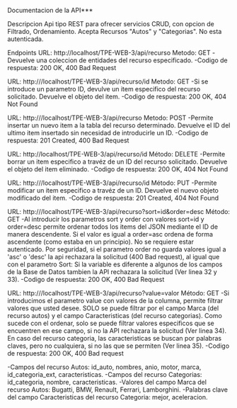 Documentacion de la API*** 

Descripcion 
Api tipo REST para ofrecer servicios CRUD, con opcion de Filtrado, Ordenamiento. Acepta Recursos "Autos" y "Categorias". No esta autenticada.

Endpoints
URL: http://localhost/TPE-WEB-3/api/recurso Metodo: GET 
-Devuelve una coleccion de entidades del recurso especificado.
-Codigo de respuesta: 200 OK, 400 Bad Request

URL: http:///localhost/TPE-WEB-3/api/recurso/id Metodo: GET 
-Si se introduce un parametro ID, devulve un item especifico del recurso solicitado. Devuelve el objeto del item. -Codigo de respuesta: 200 OK, 404 Not Found

URL: http:///localhost/TPE-WEB-3/api/recurso Metodo: POST 
-Permite insertar un nuevo item a la tabla del recurso determinado. Devuelve el ID del ultimo item insertado sin necesidad de introducirle un ID.
-Codigo de respuesta: 201 Created, 400 Bad Request

URL: http://localhost/TPE-WEB-3/api/recurso/id Método: DELETE 
-Permite borrar un item especifico a travéz de un ID del recurso solicitado. Devuelve el objeto del item eliminado. -Codigo de respuesta: 200 OK, 404 Not Found

URL: http:///localhost/TPE-WEB-3/api/recurso/id Método: PUT 
-Permite modificar un item especifico a travéz de un ID. Devuelve el nuevo objeto modificado del item. 
-Codigo de respuesta: 201 Created, 404 Not Found

URL: http:///localhost/TPE-WEB-3/api/recurso?sort=id&order=desc Método: GET 
-Al introducir los parametros sort y order con valores sort=id y order=desc permite ordenar todos los items del JSON mediante el ID de manera descendente. Si el valor es igual a order=asc ordena de forma ascendente (como estaba en un principio). No se requiere estar autenticado. Por seguridad, si el parametro order no guarda valores igual a 'asc' o 'desc' la api rechazara la solicitud (400 Bad request), al igual que con el parametro Sort: Si la variable es diferente a algunos de los campos de la Base de Datos tambien la API rechazara la solicitud (Ver linea 32 y 33). -Codigo de respuesta: 200 OK, 400 Bad Request

URL: http:///localhost/TPE-WEB-3/api/recurso?value=valor Método: GET 
-Si introducimos el parametro value con valores de la columna, permite filtrar valores que usted desee. SOLO se puede filtrar por el campo Marca (del recurso autos) y el campo Caracteristicas (del recurso categorias). Como sucede con el ordenar, solo se puede filtrar valores especificos que se encuentren en ese campo, si no la API rechazara la solicitud (Ver linea 34). En caso del recurso categoria, las caracteristicas se buscan por palabras claves, pero no cualquiera, si no las que se permiten (Ver linea 35). 
-Codigo de respuesta: 200 OK, 400 Bad request

-Campos del recurso Autos: id_auto, nombres, anio, motor, marca, id_categoria_ext, caracteristicas.
-Campos del recurso Categorias: id_categoria, nombre, caracteristicas. 
-Valores del campo Marca del recurso Autos: Bugatti, BMW, Renault, Ferrari, Lamborghini. 
-Palabras clave del campo Caracteristicas del recurso Categoria: mejor, aceleracion.